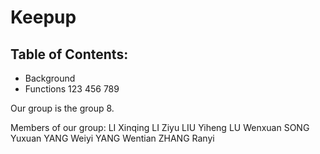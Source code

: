 # Keepup

## Table of Contents:
* Background
* Functions
        123
        456
        789
    
Our group is the group 8.

Members of our group:
LI Xinqing
LI Ziyu
LIU Yiheng
LU Wenxuan
SONG Yuxuan
YANG Weiyi
YANG Wentian
ZHANG Ranyi
